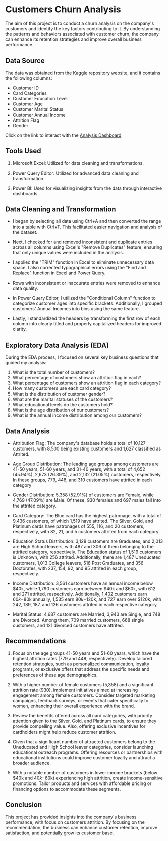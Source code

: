 # Customers Churn Analysis
The aim of this project is to conduct a churn analysis on the company's customers and identify the key factors contributing to it. By understanding the patterns and behaviors associated with customer churn, the company can enhance its retention strategies and improve overall business performance.

## Data Source
The data was obtained from the Kaggle repository website, and it contains the following columns:
- Customer ID
- Card Categories
- Customer Education Level
- Customer Age
- Customer Marital Status
- Customer Annual Income
- Attrition Flag
- Gender

Click on the link to interact with the [Analysis Dashboard](https://app.powerbi.com/groups/me/reports/c80474ed-5907-458c-b0d0-1f2647c17e79/ReportSection9e6310ee895b50850aac?experience=power-bi&clientSideAuth=0)

## Tools Used

1) Microsoft Excel: Utilized for data cleaning and transformations.

2) Power Query Editor: Utilized for advanced data cleaning and transformation.

3) Power BI: Used for visualizing insights from the data through interactive dashboards.

## Data Cleaning and Transformation

- I began by selecting all data using Ctrl+A and then converted the range into a table with Ctrl+T. This facilitated easier navigation and analysis of the dataset.

- Next, I checked for and removed inconsistent and duplicate entries across all columns using Excel's "Remove Duplicates" feature, ensuring that only unique values were included in the analysis.

- I applied the "TRIM" function in Excel to eliminate unnecessary data space. I also corrected typographical errors using the "Find and Replace" function in Excel and Power Query.

- Rows with inconsistent or inaccurate entries were removed to enhance data quality.

- In Power Query Editor, I utilized the "Conditional Column" function to categorize customer ages into specific brackets. Additionally, I grouped customers' Annual Incomes into bins using the same feature.

- Lastly, I standardized the headers by transforming the first row of each column into clearly titled and properly capitalized headers for improved clarity.

## Exploratory Data Analysis (EDA)
During the EDA process, I focused on several key business questions that guided my analysis:

1) What is the total number of customers?
2) What percentage of customers show an attrition flag in each?
3) What percentage of customers show an attrition flag in each category?
4) How many customers use each card category?
5) What is the distribution of customer gender?
6) What are the marital statuses of the customers?
7) What educational levels do the customers hold?
8) What is the age distribution of our customers?
9) What is the annual income distribution among our customers?

## Data Analysis

- Attribution Flag: The company's database holds a total of 10,127 customers, with 8,500 being existing customers and 1,627 classified as Attrited.

- Age Group Distribution: The leading age groups among customers are 41-50 years, 51-60 years, and 31-40 years, with a total of 4,652 (45.94%), 2,673 (26.39%), and 2,132 (21.05%) customers, respectively. In these groups, 779, 448, and 310 customers have attrited in each category

- Gender Distribution: 5,358 (52.91%) of customers are Female, while 4,769 (47.09%) are Male. Of these, 930 females and 697 males fall into the attrited category.

- Card Category: The Blue card has the highest patronage, with a total of 9,436 customers, of which 1,519 have attrited. The Silver, Gold, and Platinum cards have patronages of 555, 116, and 20 customers, respectively, with 82, 21, and 5 customers attrited from each category.

- Education Status Distribution: 3,128 customers are Graduates, and 2,013 are High School leavers, with 487 and 306 of them belonging to the attrited category, respectively. The Education status of 1,519 customers is Unknown, with 256 attrited. Additionally, there are 1,487 Uneducated customers, 1,013 College leavers, 516 Post Graduates, and 356 Doctorates, with 237, 154, 92, and 95 attrited in each group, respectively.

- Income Distribution: 3,561 customers have an annual income below $40k, while 1,790 customers earn between $40k and $60k, with 612 and 271 attrited, respectively. Additionally, 1,402 customers earn $60k-$80k annually, 1,535 earn $80k-$120k, and 727 earn over $120k, with 242, 189, 187, and 126 customers attrited in each respective category.

- Marital Status: 4,687 customers are Married, 3,943 are Single, and 748 are Divorced. Among them, 709 married customers, 668 single customers, and 121 divorced customers have attrited.

## Recommendations 

1) Focus on the age groups 41-50 years and 51-60 years, which have the highest attrition rates (779 and 448, respectively). Develop tailored retention strategies, such as personalized communication, loyalty programs, or exclusive offers that address the specific needs and preferences of these age demographics.

2) With a higher number of female customers (5,358) and a significant attrition rate (930), implement initiatives aimed at increasing engagement among female customers. Consider targeted marketing campaigns, feedback surveys, or events that cater specifically to women, enhancing their overall experience with the brand.

3) Review the benefits offered across all card categories, with priority attention given to the Silver, Gold, and Platinum cards, to ensure they provide compelling value. Also, offering exclusive incentives for cardholders might help reduce customer attrition.

4) Given that a significant number of attracted customers belong to the Uneducated and High School leaver categories, consider launching educational outreach programs. Offering resources or partnerships with educational institutions could improve customer loyalty and attract a broader audience.

5) With a notable number of customers in lower income brackets (below $40k and $40k-$60k) experiencing high attrition, create income-sensitive promotions. Tailor products and services with affordable pricing or financing options to accommodate these segments.

## Conclusion 
This project has provided insights into the company's business performance, with focus on customers attrition.
By focusing on the recommendation, the business can enhance customer retention, improve satisfaction, and potentially grow its customer base.
